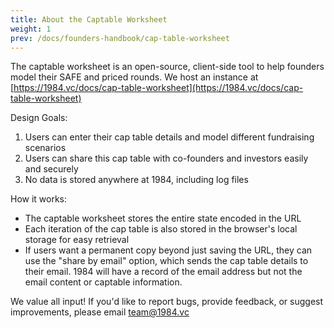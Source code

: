 ```yaml
---
title: About the Captable Worksheet
weight: 1
prev: /docs/founders-handbook/cap-table-worksheet
---
```


The captable worksheet is an open-source, client-side tool to help founders model their SAFE and priced rounds. We host an instance at [https://1984.vc/docs/cap-table-worksheet](https://1984.vc/docs/cap-table-worksheet)

Design Goals:

1. Users can enter their cap table details and model different fundraising scenarios
2. Users can share this cap table with co-founders and investors easily and securely
3. No data is stored anywhere at 1984, including log files

How it works:

- The captable worksheet stores the entire state encoded in the URL
- Each iteration of the cap table is also stored in the browser's local storage for easy retrieval
- If users want a permanent copy beyond just saving the URL, they can use the "share by email" option, which sends the cap table details to their email. 1984 will have a record of the email address but not the email content or captable information.

We value all input! If you'd like to report bugs, provide feedback, or suggest improvements, please email [team@1984.vc](mailto:team@1984.vc)